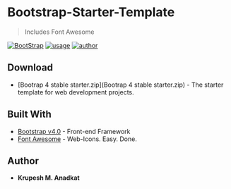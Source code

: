 # Bootstrap-Starter-Template
>Includes Font Awesome

[![BootStrap](https://img.shields.io/badge/Bootstrap%20Template-Download-orange.svg)](https://github.com/krupeshanadkat/Bootstrap-starter-template)
[![usage](https://img.shields.io/badge/Usage-Offline-green.svg)](https://github.com/krupeshanadkat/Bootstrap-starter-template)
[![author](https://img.shields.io/badge/Author-Krupesh%20Anadkat-blue.svg)](https://github.com/krupeshanadkat)


## Download
* [Bootrap 4 stable starter.zip](Bootrap 4 stable starter.zip) - The starter template for web development projects.


## Built With

* [Bootstrap v4.0](https://getbootstrap.com/) - Front-end Framework
* [Font Awesome](https://fontawesome.com/) - Web-Icons. Easy. Done.


## Author

* **Krupesh M. Anadkat**
